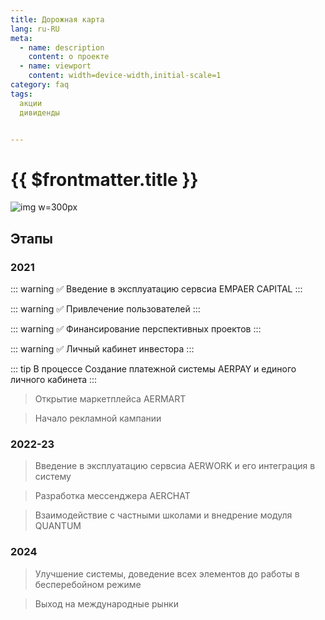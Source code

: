 ```yaml
---
title: Дорожная карта
lang: ru-RU
meta:
  - name: description 
    content: о проекте
  - name: viewport 
    content: width=device-width,initial-scale=1
category: faq
tags: 
  акции
  дивиденды


---
```


# {{ $frontmatter.title }}

![img w=300px](/images/roadmap.webp) 

## Этапы 
### 2021
::: warning ✅
 Введение в эксплуатацию сервсиа EMPAER CAPITAL
:::

::: warning ✅
 Привлечение пользователей
:::

::: warning ✅
 Финансирование перспективных проектов
:::

::: warning ✅
 Личный кабинет инвестора
:::

::: tip В процессе
 Создание платежной системы AERPAY и единого личного кабинета
:::

> Открытие маркетплейса AERMART

> Начало рекламной кампании

### 2022-23
> Введение в эксплуатацию сервсиа AERWORK и его интеграция в систему

> Разработка мессенджера AERCHAT

> Взаимодействие с частными школами и внедрение модуля QUANTUM

### 2024
> Улучшение системы, доведение всех элементов до работы в бесперебойном режиме

> Выход на международные рынки
